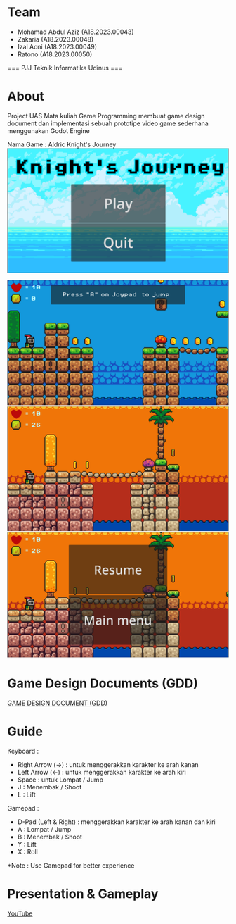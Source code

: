 # Team

- Mohamad Abdul Aziz (A18.2023.00043)
-	Zakaria (A18.2023.00048)
-	Izal Aoni (A18.2023.00049)
-	Ratono (A18.2023.00050)

=== PJJ Teknik Informatika Udinus ===

# About
Project UAS Mata kuliah Game Programming membuat game design document dan implementasi sebuah prototipe video game sederhana 
menggunakan Godot Engine

Nama Game : Aldric Knight's Journey
![Main Menu](./images/1.png)


![level 1](./images/2.png)
![level 2](./images/4.png)
![Resume](./images/5.png)

# Game Design Documents (GDD)
[GAME DESIGN DOCUMENT (GDD)](https://github.com/abdulazizmohamad/Knightsjourney/blob/main/GAME%20DESIGN%20DOCUMENT%20(GDD).pdf)


# Guide

Keyboard :
- Right Arrow (→) : untuk menggerakkan karakter ke arah kanan
- Left Arrow (←) : untuk menggerakkan karakter ke arah kiri
- Space : untuk Lompat / Jump
- J : Menembak / Shoot
- L : Lift

Gamepad :
- D-Pad (Left & Right) : menggerakkan karakter ke arah kanan dan kiri
- A : Lompat / Jump
- B : Menembak / Shoot
- Y : Lift
- X : Roll

*Note : Use Gamepad for better experience

# Presentation & Gameplay
[YouTube](https://youtu.be/sUcSk56xLVs)




